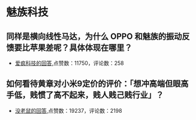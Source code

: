 #  魅族科技 
## 同样是横向线性马达，为什么 OPPO 和魅族的振动反馈要比苹果差呢？具体体现在哪里？
- [爱疯科技的回答](https://www.zhihu.com/question/323525817/answer/866529186),点赞数：11750，评论数：258
## 如何看待黄章对小米9定价的评价：「想冲高端但眼高手低，贱惯了高不起来，贱人贱己贱行业」？
- [没老鼠的回答](https://www.zhihu.com/question/313057133/answer/605204376),点赞数：19237，评论数：2198
